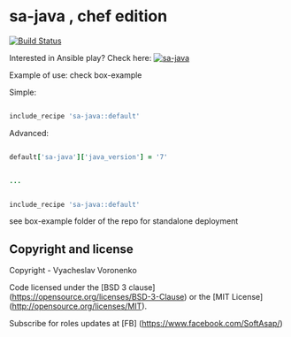 sa-java , chef edition
======================

[![Build Status](https://travis-ci.org/softasap/sa-java-chef.svg?branch=master)](https://travis-ci.org/softasap/sa-java-chef)

Interested in Ansible play? Check here: [![sa-java](https://img.shields.io/badge/ansible--galaxy-sa--java-blue.svg)](https://github.com/softasap/sa-java)

Example of use: check box-example

Simple:

```ruby

include_recipe 'sa-java::default'

```


Advanced:

```ruby

default['sa-java']['java_version'] = '7'


...


include_recipe 'sa-java::default'


```


see box-example folder of the repo for standalone deployment


Copyright and license
---------------------

Copyright - Vyacheslav Voronenko

Code licensed under the [BSD 3 clause] (https://opensource.org/licenses/BSD-3-Clause) or the [MIT License] (http://opensource.org/licenses/MIT).

Subscribe for roles updates at [FB] (https://www.facebook.com/SoftAsap/)
